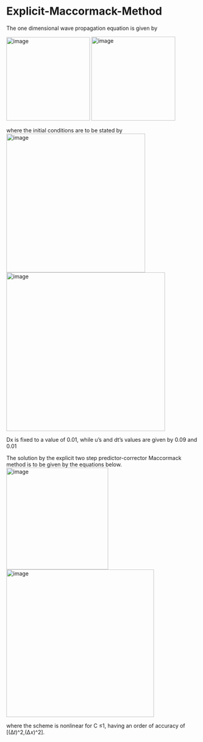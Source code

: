 # Explicit-Maccormack-Method
The one dimensional wave propagation equation is given by 

<img width="219" alt="image" src="https://user-images.githubusercontent.com/73946469/126501812-364fb701-13a0-4ab8-8dda-539beab539f8.png">

<img width="220" alt="image" src="https://user-images.githubusercontent.com/73946469/126501825-11d2c7d8-2b01-4ef6-9911-5c7e782409b2.png">

where the initial conditions are to be stated by
<img width="364" alt="image" src="https://user-images.githubusercontent.com/73946469/126501764-b9d3242a-3e84-448f-8e05-e37ef561b794.png">
<img width="416" alt="image" src="https://user-images.githubusercontent.com/73946469/126501779-23f87ac2-0ac1-4707-821e-b18cd34eab37.png">

Dx is fixed to a value of 0.01, while u’s and dt’s values are given by 0.09 and 0.01

The solution by the explicit two step predictor-corrector Maccormack method is to be given by the equations below.
<img width="267" alt="image" src="https://user-images.githubusercontent.com/73946469/126502164-dbfe98ee-7481-49cd-bae8-e71515e01506.png">
<img width="387" alt="image" src="https://user-images.githubusercontent.com/73946469/126502199-e5767d6d-8caf-4d69-8ca7-95b3ea94cbda.png">

where the scheme is nonlinear for C ≤1, having an order of accuracy of [(∆𝑡)^2,(∆𝑥)^2].

